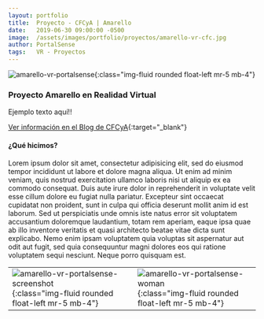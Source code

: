 ```yaml
---
layout: portfolio
title:  Proyecto - CFCyA | Amarello
date:   2019-06-30 09:00:00 -0500
image:  /assets/images/portfolio/proyectos/amarello-vr-cfc.jpg
author: PortalSense
tags:   VR - Proyectos
---
```



![amarello-vr-portalsense]({{site.baseurl}}/assets/images/portfolio/proyectos/amarello-vr-2.jpg){:class="img-fluid rounded float-left mr-5 mb-4"}

### Proyecto Amarello en Realidad Virtual

Ejemplo texto aquí!! 

[Ver información en el Blog de CFCyA](https://cfcya.co/conoce-mas-de-amarello-con-realidad-virtual/){:target="_blank"}


#### ¿Qué hicimos?

Lorem ipsum dolor sit amet, consectetur adipisicing elit, sed do eiusmod tempor incididunt ut labore et dolore magna aliqua. Ut enim ad minim veniam, quis nostrud exercitation ullamco laboris nisi ut aliquip ex ea commodo consequat. Duis aute irure dolor in reprehenderit in voluptate velit esse cillum dolore eu fugiat nulla pariatur. Excepteur sint occaecat cupidatat non proident, sunt in culpa qui officia deserunt mollit anim id est laborum. Sed ut perspiciatis unde omnis iste natus error sit voluptatem accusantium doloremque laudantium, totam rem aperiam, eaque ipsa quae ab illo inventore veritatis et quasi architecto beatae vitae dicta sunt explicabo. Nemo enim ipsam voluptatem quia voluptas sit aspernatur aut odit aut fugit, sed quia consequuntur magni dolores eos qui ratione voluptatem sequi nesciunt. Neque porro quisquam est.

|||
|---|---|
|![amarello-vr-portalsense-screenshot]({{site.baseurl}}/assets/images/portfolio/proyectos/amarello-vr-1.jpg){:class="img-fluid rounded float-left mr-5 mb-4"}|![amarello-vr-portalsense-woman]({{site.baseurl}}/assets/images/portfolio/proyectos/amarello-vr-cfc.jpg){:class="img-fluid rounded float-left mr-5 mb-4"}|


